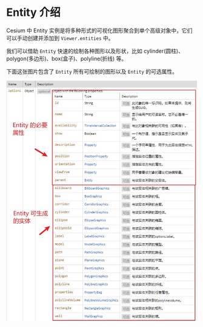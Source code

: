 # Entity 介绍

Cesium 中 Entity 实例是将多种形式的可视化图形聚合到单个高级对象中，它们可以手动创建并添加到 `Viewer.entities` 中。

我们可以借助 `Entity` 快速的绘制各种图形以及形状，比如 cylinder(圆柱)、polygon(多边形)、box(盒子)、polyline(折线) 等。

下面这张图片包含了 `Entity` 所有可绘制的图形以及 `Entity` 的可选属性。

<img src="/image/cesium/entity/props.jpg" />

<!-- <EntityGeometry /> -->
